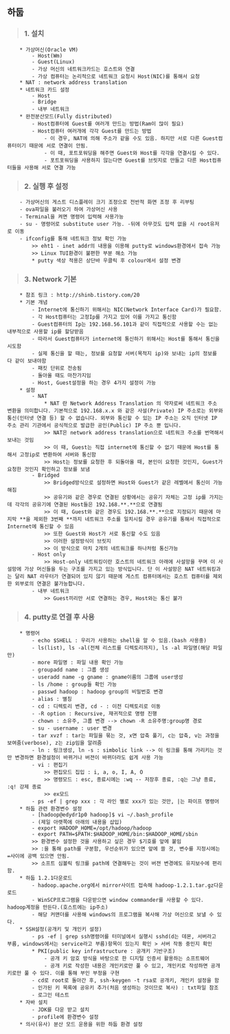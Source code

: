 ##  하둡
>###    1. 설치
        * 가상머신(Oracle VM)
            - Host(Wm)
            - Guest(Linux)
            - 가상 머신의 네트워크카드는 호스트와 연결
            - 가상 컴퓨터는 논리적으로 네트워크 요청시 Host(NIC)를 통해서 요청
        * NAT : network address translation
        * 네트워크 카드 설정
            - Host
            - Bridge
            - 내부 네트워크
        * 완전분산모드(Fully distributed)
            - Host컴퓨터에 Guest를 여러개 만드는 방법(Ram이 많이 필요)
            - Host컴퓨터 여러개에 각각 Guest를 만드는 방법
                - 이 경우, NAT에 의해 주소가 같을 수도 있음. 하지만 서로 다른 Guest컴퓨터이기 때문에 서로 연결이 안됨.
                - 이 때, 포트포워딩을 해주면 Guest와 Host를 각각을 연결시킬 수 있다.
                - 포트포워딩을 사용하지 않는다면 Guest를 브릿지로 만들고 다른 Host컴퓨터들을 사용해 서로 연결 가능
>###    2. 실행 후 설정
        - 가상머신의 게스트 디스플레이 크기 조정으로 전반적 화면 조정 후 리부팅
        - ova파일을 불러오기 하여 가상머신 사용
        - Terminal을 켜면 명령어 입력해 사용가능
        - su - 명령어로 substitute user 가능. -뒤에 아무것도 입력 없을 시 root유저로 이동
        - ifconfig를 통해 네트워크 정보 확인 가능
            >> eht1 - inet addr의 내용을 이용해 putty로 windows환경에서 접속 가능
            >> Linux TUI환경이 불편한 부분 해소 가능
            * putty 색상 적용은 상단바 우클릭 후 colour에서 설정 변경
>###    3. Network 기본
        * 참조 링크 : http://shinb.tistory.com/20
        * 기본 개념
            - Internet에 통신하기 위해서는 NIC(Network Interface Card)가 필요함.
            - 각 Host컴퓨터는 고정Ip를 가지고 있어 이를 가지고 통신함
            - Guest컴퓨터의 Ip는 192.168.56.101과 같이 직접적으로 사용할 수는 없는 내부적으로 사용할 ip를 할당받음
            - 따라서 Guest컴퓨터가 internet에 통신하기 위해서는 Host를 통해서 통신을 시도함
            - 실제 통신을 할 때는, 정보를 요청할 서버(목적지 ip)와 보내는 ip의 정보를 다 같이 보내야함
            - 패킷 단위로 전송됨
            - 돌아올 때도 마찬가지임
            - Host, Guest설정을 하는 경우 4가지 설정이 가능
        * 설정
            - NAT
                * NAT 란 Network Address Translation 의 약자로써 네트워크 주소 변환을 의미합니다. 기본적으로 192.168.x.x 와 같은 사설(Private) IP 주소로는 외부와 통신(인터넷 연결 등) 할 수 없습니다. 외부와 통신할 수 있는 IP 주소는 오직 인터넷 IP 주소 관리 기관에서 공식적으로 발급한 공인(Public) IP 주소 뿐 입니다.
                >> NAT은 network address translation으로 네트워크 주소를 번역해서 보내는 것임
                >> 이 때, Guest는 직접 internet에 통신할 수 없기 때문에 Host를 통해서 고정ip로 변환하여 서버와 통신함
                >> Host는 정보를 요청한 후 되돌아올 때, 본인이 요청한 것인지, Guest가 요청한 것인지 확인하고 정보를 보냄
            - Bridged
                >> Bridged방식으로 설정하면 Host와 Guest가 같은 레벨에서 통신이 가능해짐
                >> 공유기와 같은 경우로 연결된 상황에서는 공유기 자체는 고정 ip를 가지는데 각각의 공유기에 연결된 Host들은 192.168.**.**으로 연결됨
                >> 이 때, Guest와 같은 경우도 192.168.**.**으로 지정되기 때문에 마지막 **을 제외한 3번째 **까지 네트워크 주소를 일치시킬 경우 공유기를 통해서 직접적으로 Internet에 통신할 수 있음
                >> 또한 Guest와 Host가 서로 통신할 수도 있음
                >> 이러한 설정방식이 브릿지
                >> 이 방식으로 마치 2개의 네트워크를 하나처럼 통신가능
            - Host only
                >> Host-only 네트워킹이란 호스트의 네트워크 아래에 사설망을 꾸며 이 사설망에 가상 머신들을 두는 구조를 가지고 있는 방식입니다. 단 이 사설망은 NAT 네트워킹과는 달리 NAT 라우터가 연결되어 있지 않기 때문에 게스트 컴퓨터에서는 호스트 컴퓨터를 제외한 외부로의 연결은 불가능합니다.
            - 내부 네트워크
                >> Guest끼리만 서로 연결하는 경우, Host와는 통신 불가
>###    4. putty로 연결 후 사용
        * 명령어
            - echo $SHELL : 우리가 사용하는 shell을 알 수 있음.(bash 사용중)
            - ls(list), ls -al(전체 리스트를 디렉토리까지), ls -al 파일명(해당 파일만)
            - more 파일명 : 파일 내용 확인 가능
            - groupadd name : 그룹 생성
            - useradd name -g gname : gname이름의 그룹에 user생성
            - ls /home : group들 확인 가능
            - passwd hadoop : hadoop group의 비밀번호 변경
            - alias : 별칭
            - cd : 디렉토리 변경, cd - : 이전 디렉토리로 이동
            - -R option : Recursive, 재귀적으로 명령 진행
            - chown : 소유주, 그룹 변경 --> chown -R 소유주명:group명 경로
            - su - username : user 변경
            - tar xvzf : tar는 파일을 묶는 것, x면 압축 풀기, c는 압축, v는 과정을 보여줌(verbose), z는 zip임을 알려줌
            - ln : 링크생성, ln -s : simbolic link --> 이 링크를 통해 가리키는 것만 변경하면 환경설정이 바뀌거나 버젼이 바뀌더라도 쉽게 사용 가능
            - vi : 편집기
                >> 편집모드 집입 : i, a, o, I, A, O
                >> 명령모드 : esc, 종료시에는 :wq -- 저장후 종료, :q는 그냥 종료, :q! 강제 종료
                >> ex모드
            - ps -ef | grep xxx : 각 라인 별로 xxx가 있는 것만, |는 파이프 명령어
        * 하둡 관련 환경변수 설정
            - [hadoop@edydr1p0 hadoop]$ vi ~/.bash_profile       
            - (제일 아랫쪽에 아래의 내용을 삽입)
            - export HADOOP_HOME=/opt/hadoop/hadoop
            - export PATH=$PATH:$HADOOP_HOME/bin:$HADOOP_HOME/sbin
            >> 환경변수 설정한 것을 사용하고 싶은 경우 $기호를 앞에 붙임
            >> :을 통해 path를 구분함, 우선순위가 있으면 앞에 쓸 것, 변수를 지정시에는 =사이에 공백 있으면 안됨.
            >> 소프트 심볼릭 링크를 path에 연결해두는 것이 버젼 변경에도 유지보수에 편리함.
        * 하둡 1.2.1다운로드
            - hadoop.apache.org에서 mirror사이트 접속해 hadoop-1.2.1.tar.gz다운로드
            - WinSCP프로그램을 다운받으면 window commander를 사용할 수 있다. hadoop계정을 만든다.(호스트에는 ip주소)
            - 해당 커맨더를 사용해 windows의 프로그램을 복사해 가상 머신으로 보낼 수 있다.
        * SSH설정(공개키 및 개인키 설정)
            - ps -ef | grep ssh명령어를 터미널에서 실행시 sshd(d는 데몬, 서버라고 부름, windows에서는 service라고 부름)항목이 있는지 확인 > 서버 작동 중인지 확인
            * PKI(public key infrastructure : 공개키 기반구조)
                - 공개 키 암호 방식을 바탕으로 한 디지털 인증서 활용하는 소프트웨어
                - 공개 키로 작성한 내용은 개인키로만 풀 수 있고, 개인키로 작성하면 공개키로만 풀 수 있다. 이를 통해 부인 부정을 구현
            - cd로 root로 돌아간 후, ssh-keygen -t rsa로 공개키, 개인키 설정을 함
            - 인가된 키 목록에 공유키 추가(처음 생성하는 것이므로 복사) : txt파일 참조
            - 로그인 테스트
        * 자바 설치
            - JDK를 다운 받고 설치
            - profile에 환경변수 설정
        * 의사(유사) 분산 모드 운용을 위한 하둡 환경 설정